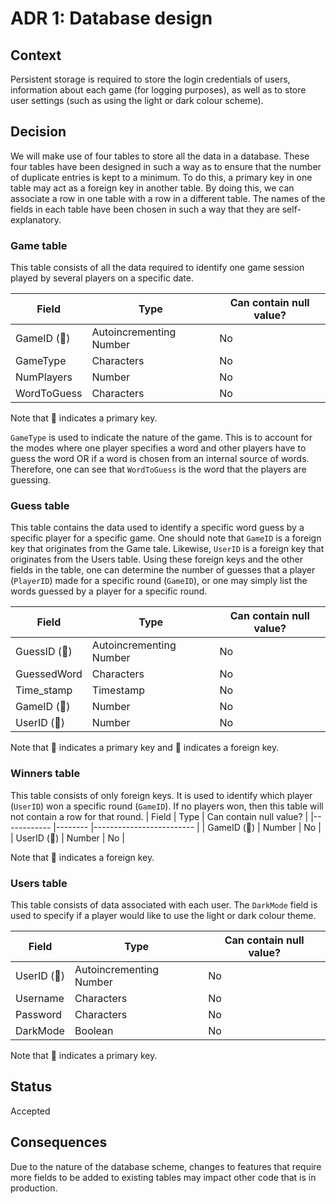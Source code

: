 # ADR 1: Database design
## Context
Persistent storage is required to store the login credentials of users, information about each game (for logging purposes), as well as to store user settings (such as using the light or dark colour scheme).
## Decision
We will make use of four tables to store all the data in a database. These four tables have been designed in such a way as to ensure that the number of duplicate entries is kept to a minimum. To do this, a primary key in one table may act as a foreign key in another table. By doing this, we can associate a row in one table with a row in a different table. The names of the fields in each table have been chosen in such a way that they are self-explanatory.

### Game table
This table consists of all the data required to identify one game session played by several players on a specific date.

| Field       	| Type                    	| Can contain null value? 	|
|-------------	|-------------------------	|-------------------------	|
| GameID (🔑)  	| Autoincrementing Number 	| No                      	|
| GameType    	| Characters              	| No                      	|
| NumPlayers  	| Number                  	| No                      	|
| WordToGuess 	| Characters              	| No                      	|

Note that 🔑 indicates a primary key.

``GameType`` is used to indicate the nature of the game. This is to account for the modes where one player specifies a word and other players have to guess the word OR if a word is chosen from an internal source of words. Therefore, one can see that ``WordToGuess`` is the word that the players are guessing.

### Guess table
This table contains the data used to identify a specific word guess by a specific player for a specific game. One should note that ``GameID`` is a foreign key that originates from the Game tale. Likewise, ``UserID`` is a foreign key that originates from the Users table. Using these foreign keys and the other fields in the table, one can determine the number of guesses that a player (``PlayerID``) made for a specific round (`GameID`), or one may simply list the words guessed by a player for a specific round.

| Field       	| Type                    	| Can contain null value? 	|
|-------------	|-------------------------	|-------------------------	|
| GuessID (🔑) 	| Autoincrementing Number 	| No                      	|
| GuessedWord 	| Characters              	| No                      	|
| Time_stamp  	| Timestamp               	| No                      	|
| GameID (🔶)  	| Number                  	| No                      	|
| UserID (🔶)  	| Number                  	| No                      	|

Note that 🔑 indicates a primary key and 🔶 indicates a foreign key.

### Winners table
This table consists of only foreign keys. It is used to identify which player (``UserID``) won a specific round (``GameID``). If no players won, then this table will not contain a row for that round.
| Field      	| Type   	| Can contain null value? 	|
|------------	|--------	|-------------------------	|
| GameID (🔶) 	| Number 	| No                      	|
| UserID (🔶) 	| Number 	| No                      	|

Note that 🔶 indicates a foreign key.

### Users table
This table consists of data associated with each user. The ``DarkMode`` field is used to specify if a player would like to use the light or dark colour theme.

| Field      	| Type                    	| Can contain null value? 	|
|------------	|-------------------------	|-------------------------	|
| UserID (🔑) 	| Autoincrementing Number 	| No                      	|
| Username   	| Characters              	| No                      	|
| Password   	| Characters              	| No                      	|
| DarkMode   	| Boolean                 	| No                      	|

Note that 🔑 indicates a primary key.

## Status
Accepted

## Consequences
Due to the nature of the database scheme, changes to features that require more fields to be added to existing tables may impact other code that is in production.